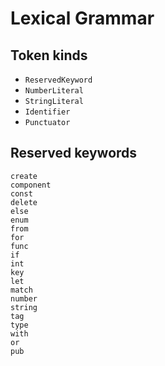 # Lexical Grammar

## Token kinds

- `ReservedKeyword`
- `NumberLiteral`
- `StringLiteral`
- `Identifier`
- `Punctuator`

## Reserved keywords

```
create
component
const
delete
else
enum
from
for
func
if
int
key
let
match
number
string
tag
type
with
or
pub
```
